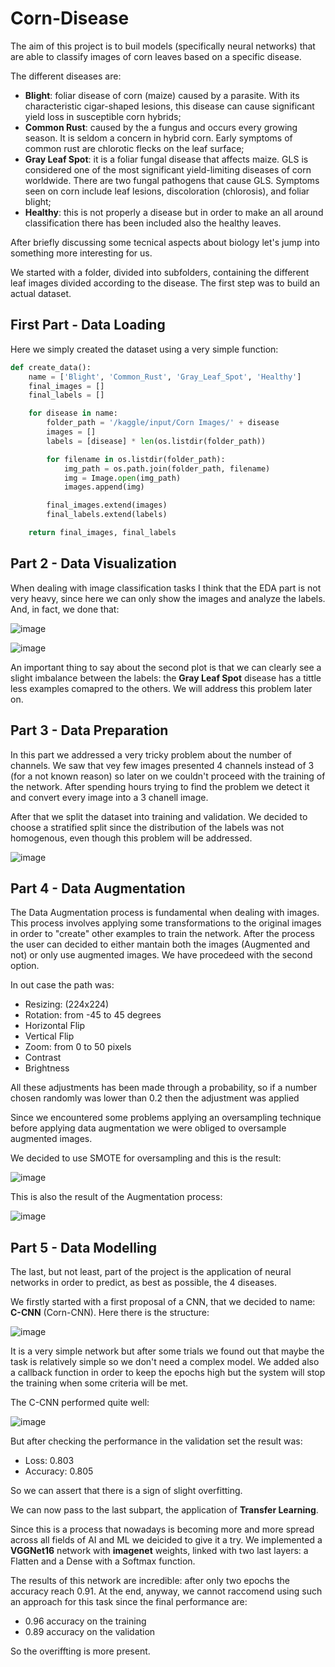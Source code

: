# Corn-Disease

The aim of this project is to buil models (specifically neural networks) that are able to classify images of corn leaves based on a specific disease.

The different diseases are:
- **Blight**: foliar disease of corn (maize) caused by a parasite. With its characteristic cigar-shaped lesions, this disease can cause significant yield loss in susceptible corn hybrids;
- **Common Rust**: caused by the a fungus and occurs every growing season. It is seldom a concern in hybrid corn. Early symptoms of common rust are chlorotic flecks on the leaf surface;
- **Gray Leaf Spot**: it is a foliar fungal disease that affects maize. GLS is considered one of the most significant yield-limiting diseases of corn worldwide. There are two fungal pathogens that cause GLS. Symptoms seen on corn include leaf lesions, discoloration (chlorosis), and foliar blight;
- **Healthy**: this is not properly a disease but in order to make an all around classification there has been included also the healthy leaves.

After briefly discussing some tecnical aspects about biology let's jump into something more interesting for us.

We started with a folder, divided into subfolders, containing the different leaf images divided according to the disease. The first step was to build an actual dataset.

## First Part - Data Loading

Here we simply created the dataset using a very simple function:

```python
def create_data():
    name = ['Blight', 'Common_Rust', 'Gray_Leaf_Spot', 'Healthy']
    final_images = []
    final_labels = []

    for disease in name:
        folder_path = '/kaggle/input/Corn Images/' + disease
        images = []
        labels = [disease] * len(os.listdir(folder_path))

        for filename in os.listdir(folder_path):
            img_path = os.path.join(folder_path, filename)
            img = Image.open(img_path)
            images.append(img)

        final_images.extend(images)
        final_labels.extend(labels)

    return final_images, final_labels
```

## Part 2 - Data Visualization

When dealing with image classification tasks I think that the EDA part is not very heavy, since here we can only show the images and analyze the labels. And, in fact, we done that:

![image](https://github.com/riccardo-borgo/Corn-Disease/assets/51230348/33e3f92e-b645-4003-ad7c-95671117cc23)

![image](https://github.com/riccardo-borgo/Corn-Disease/assets/51230348/667db5fc-1beb-4ca5-96a7-61c29a5ab13e)

An important thing to say about the second plot is that we can clearly see a slight imbalance between the labels: the **Gray Leaf Spot** disease has a tittle less examples comapred to the others. We will address this problem later on.

## Part 3 - Data Preparation

 In this part we addressed a very tricky problem about the number of channels. We saw that vey few images presented 4 channels instead of 3 (for a not known reason) so later on we couldn't proceed with the training of the network. After spending hours trying to find the problem we detect it and convert every image into a 3 chanell image.

 After that we split the dataset into training and validation. We decided to choose a stratified split since the distribution of the labels was not homogenous, even though this problem will be addressed.

 ![image](https://github.com/riccardo-borgo/Corn-Disease/assets/51230348/6d0d7771-c6f5-4f7b-b339-948944331fd8)

 ## Part 4 - Data Augmentation

 The Data Augmentation process is fundamental when dealing with images. This process involves applying some transformations to the original images in order to "create" other examples to train the network. After the process the user can decided to either mantain both the images (Augmented and not) or only use augmented images. We have procedeed with the second option.

In out case the path was:
- Resizing: (224x224)
- Rotation: from -45 to 45 degrees
- Horizontal Flip
- Vertical Flip
- Zoom: from 0 to 50 pixels
- Contrast
- Brightness

All these adjustments has been made through a probability, so if a number chosen randomly was lower than 0.2 then the adjustment was applied

Since we encountered some problems applying an oversampling technique before applying data augmentation we were obliged to oversample augmented images.

We decided to use SMOTE for oversampling and this is the result:

![image](https://github.com/riccardo-borgo/Corn-Disease/assets/51230348/b7692f75-420e-4dcd-b5e7-da21b025dd53)

This is also the result of the Augmentation process:

![image](https://github.com/riccardo-borgo/Corn-Disease/assets/51230348/d79af918-315b-4f1a-a4ad-2ec6bf9d8d6d)

## Part 5 - Data Modelling

The last, but not least, part of the project is the application of neural networks in order to predict, as best as possible, the 4 diseases.

We firstly started with a first proposal of a CNN, that we decided to name: **C-CNN** (Corn-CNN). Here there is the structure:

![image](https://github.com/riccardo-borgo/Corn-Disease/assets/51230348/651ef949-7ec1-45db-bbd8-dd2f8adecc64)

It is a very simple network but after some trials we found out that maybe the task is relatively simple so we don't need a complex model. We added also a callback function in order to keep the epochs high but the system will stop the training when some criteria will be met.

The C-CNN performed quite well:

![image](https://github.com/riccardo-borgo/Corn-Disease/assets/51230348/2cd76f72-cd32-4ed6-bfb6-7f1605f2e04e)

But after checking the performance in the validation set the result was: 
- Loss: 0.803
- Accuracy: 0.805

So we can assert that there is a sign of slight overfitting.

We can now pass to the last subpart, the application of **Transfer Learning**.

Since this is a process that nowadays is becoming more and more spread across all fields of AI and ML we deicided to give it a try. We implemented a **VGGNet16** network with **imagenet** weights, linked with two last layers: a Flatten and a Dense with a Softmax function.

The results of this network are incredible: after only two epochs the accuracy reach 0.91. At the end, anyway, we cannot raccomend using such an approach for this task since the final performance are:
- 0.96 accuracy on the training
- 0.89 accuracy on the validation

So the overiffting is more present.






 

